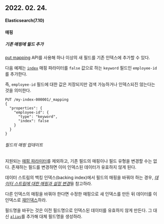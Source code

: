 ## 2022. 02. 24.

#### Elasticsearch(7.10)

#### 매핑

##### 기존 매핑에 필드 추가

[put mapping][put-mapping] API를 사용해 하나 이상의 새 필드를 기존 인덱스에 추가할 수 있다.

다음 예제는 [`index`][mapping-index] 매핑 파라미터를 `false` 값으로 하는 `keyword` 필드인 `employee-id`를 추가한다.

즉, `employee-id` 필드에 대한 값은 저장되지만 검색 가능하거나 인덱스되진 않는다는 것을 의미한다.

```http
PUT /my-index-000001/_mapping
{
  "properties": {
    "employee-id": {
      "type": "keyword",
      "index": false
    }
  }
}
```

###### 필드의 매핑 업데이트

지원되는 [매핑 파라미터][mapping-params]를 제외하고, 기존 필드의 매핑이나 필드 유형을 변경할 수는 없다. 존재하는 필드를 변경하면 이미 인덱스된 데이터가 유효하지 않게 된다.

데이터 스트림의 백킹 인덱스(backing index)에서 필드의 매핑을 바꿔야 하는 경우, [*데이터 스트림에 대한 매핑과 설정 변경*][data-stream-change-mapping-and-settings]을 참고하라.

다른 인덱스의 매핑을 바꿔야 한다면 수정한 매핑으로 새 인덱스를 만든 뒤 데이터를 이 인덱스로 [재인덱스][reindex]하라.

필드명을 바꾸는 것은 이전 필드명으로 인덱스된 데이터를 유효하지 않게 만든다. 그 대신 [`alias`][alias]를 추가해 대체 필드명을 생성하라.



[put-mapping]: https://www.elastic.co/guide/en/elasticsearch/reference/7.10/indices-put-mapping.html
[mapping-index]: https://www.elastic.co/guide/en/elasticsearch/reference/7.10/mapping-index.html
[mapping-params]: https://www.elastic.co/guide/en/elasticsearch/reference/7.10/mapping-params.html
[data-stream-change-mapping-and-settings]: https://www.elastic.co/guide/en/elasticsearch/reference/7.10/mapping-params.html
[reindex]: https://www.elastic.co/guide/en/elasticsearch/reference/7.10/docs-reindex.html
[alias]: https://www.elastic.co/guide/en/elasticsearch/reference/7.10/alias.html